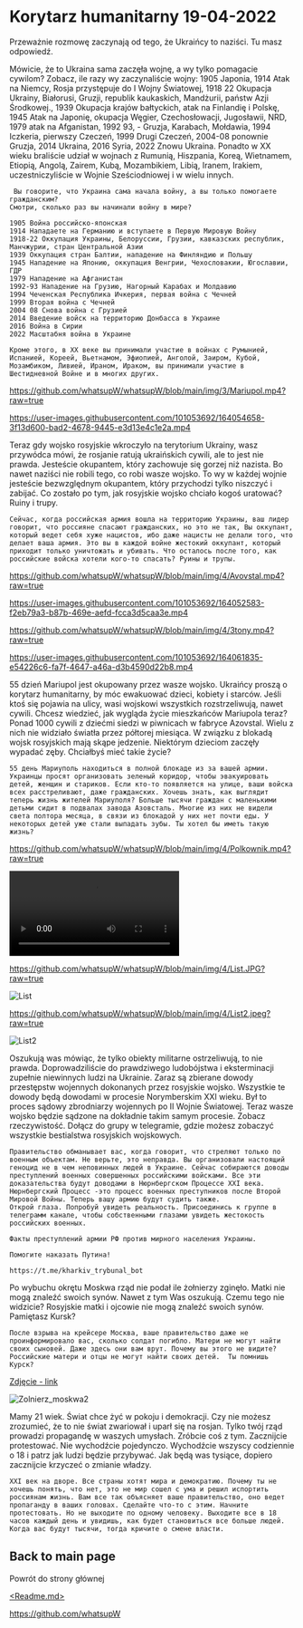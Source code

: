 # Korytarz humanitarny 19-04-2022
 
Przeważnie rozmowę zaczynają od tego, że Ukraińcy to naziści. Tu masz odpowiedź. 

Mówicie, że to Ukraina sama zaczęła wojnę, a wy tylko pomagacie cywilom? Zobacz, ile razy wy zaczynaliście wojny:
1905 Japonia,
1914 Atak na Niemcy, Rosja przystępuje do I Wojny Światowej,
1918 22 Okupacja Ukrainy, Białorusi, Gruzji, republik kaukaskich, Mandżurii, państw Azji Środkowej.,
1939 Okupacja krajów bałtyckich, atak na Finlandię i Polskę,
1945 Atak na Japonię, okupacja Węgier, Czechosłowacji, Jugosławii, NRD,
1979 atak na Afganistan,
1992 93, - Gruzja, Karabach, Mołdawia,
1994 Iczkeria, pierwszy Czeczeń,
1999 Drugi Czeczeń,
2004-08 ponownie Gruzja,
2014 Ukraina,
2016 Syria,
2022 Znowu Ukraina.
Ponadto w XX wieku braliście udział w wojnach z Rumunią, Hiszpania, Koreą, Wietnamem, Etiopią, Angolą, Zairem, Kubą, Mozambikiem, Libią, Iranem, Irakiem, uczestniczyliście w Wojnie Sześciodniowej i w wielu innych. 

```
 Вы говорите, что Украина сама начала войну, а вы только помогаете гражданским? 
Смотри, сколько раз вы начинали войну в мире?

1905 Война российско-японская
1914 Нападаете на Германию и вступаете в Первую Мировую Войну
1918-22 Оккупация Украины, Белоруссии, Грузии, кавказских республик, Манчжурии, стран Центральной Азии
1939 Оккупация стран Балтии, нападение на Финляндию и Польшу
1945 Нападение на Японию, оккупация Венгрии, Чехословакии, Югославии, ГДР
1979 Нападение на Афганистан
1992-93 Нападение на Грузию, Нагорный Карабах и Молдавию
1994 Чеченская Республика Ичкерия, первая война с Чечней
1999 Вторая война с Чечней
2004 08 Снова война с Грузией
2014 Введение войск на территорию Донбасса в Украине
2016 Война в Сирии
2022 Масштабня война в Украине
 
Кроме этого, в ХХ веке вы принимали участие в войнах с Румынией, Испанией, Кореей, Вьетнамом, Эфиопией, Анголой, Заиром, Кубой, Мозамбиком, Ливией, Ираном, Ираком, вы принимали участие в Шестидневной Войне и в многих других. 
```

https://github.com/whatsupW/whatsupW/blob/main/img/3/Mariupol.mp4?raw=true

https://user-images.githubusercontent.com/101053692/164054658-3f13d600-bad2-4678-9445-e3d13e4c1e2a.mp4

Teraz gdy wojsko rosyjskie wkroczyło na terytorium Ukrainy, wasz przywódca mówi, że rosjanie ratują ukraińskich cywili, ale to jest nie prawda. Jesteście okupantem, który zachowuje się gorzej niż nazista. Bo nawet naziści nie robili tego, co robi wasze wojsko. To wy w każdej wojnie jesteście bezwzględnym okupantem, który przychodzi tylko niszczyć i zabijać. Co zostało po tym, jak rosyjskie wojsko chciało kogoś uratować? Ruiny i trupy.

```
Сейчас, когда российская армия вошла на территорию Украины, ваш лидер говорит, что россияне спасают гражданских, но это не так, Вы оккупант, который ведет себя хуже нацистов, ибо даже нацисты не делали того, что делает ваша армия. Это вы в каждой войне жестокий оккупант, который приходит только уничтожать и убивать. Что осталось после того, как российские войска хотели кого-то спасать? Руины и трупы.
```

https://github.com/whatsupW/whatsupW/blob/main/img/4/Avovstal.mp4?raw=true

https://user-images.githubusercontent.com/101053692/164052583-f2eb79a3-b87b-469e-aefd-fcca3d5caa3e.mp4

https://github.com/whatsupW/whatsupW/blob/main/img/4/3tony.mp4?raw=true

https://user-images.githubusercontent.com/101053692/164061835-e54226c6-fa7f-4647-a46a-d3b4590d22b8.mp4

55 dzień Mariupol jest okupowany przez wasze wojsko. Ukraińcy proszą o korytarz humanitarny, by móc ewakuować dzieci, kobiety i starców. Jeśli ktoś się pojawia na ulicy, wasi wojskowi wszystkich rozstrzeliwują, nawet cywili. Chcesz wiedzieć, jak wygląda życie mieszkańców Mariupola teraz?  Ponad 1000 cywili z dziećmi siedzi w piwnicach w fabryce Azovstal. Wielu z nich nie widziało światła przez półtorej miesiąca. W związku z blokadą wojsk rosyjskich mają skąpe jedzenie. Niektórym dzieciom zaczęły wypadać zęby. Chciałbyś mieć takie życie? 

```
55 день Мариуполь находиться в полной блокаде из за вашей армии. Украинцы просят организовать зеленый коридор, чтобы эвакуировать детей, женщин и стариков. Если кто-то появляется на улице, ваши войска всех расстреливают, даже гражданских. Хочешь знать, как выглядит теперь жизнь жителей Мариуполя? Больше тысячи граждан с маленькими детьми сидит в подвалах завода Азовсталь. Многие из них не видели света полтора месяца, в связи из блокадой у них нет почти еды. У некоторых детей уже стали выпадать зубы. Ты хотел бы иметь такую жизнь?
```

https://github.com/whatsupW/whatsupW/blob/main/img/4/Polkownik.mp4?raw=true

![List](https://github.com/whatsupW/whatsupW/blob/main/img/4/Polkownik.mp4)

https://github.com/whatsupW/whatsupW/blob/main/img/4/List.JPG?raw=true

![List](https://user-images.githubusercontent.com/101053692/164062583-c9a2c045-3af3-444c-ab67-b654400e0525.JPG)


https://github.com/whatsupW/whatsupW/blob/main/img/4/List2.jpeg?raw=true

![List2](https://user-images.githubusercontent.com/101053692/164061747-3f765279-62a4-4902-bab2-c6ecc88a1b73.jpeg)


Oszukują was mówiąc, że tylko obiekty militarne ostrzeliwują, to nie prawda. Doprowadziliście do prawdziwego ludobójstwa i eksterminacji zupełnie niewinnych ludzi na Ukrainie. Zaraz są zbierane dowody przestępstw wojennych dokonanych przez rosyjskie wojsko. Wszystkie te dowody będą dowodami w procesie Norymberskim XXI wieku. Był to proces sądowy zbrodniarzy wojennych po II Wojnie Światowej. Teraz wasze wojsko będzie sądzone na dokładnie takim samym procesie. Zobacz rzeczywistość. Dołącz do grupy w telegramie, gdzie możesz zobaczyć wszystkie bestialstwa rosyjskich wojskowych.

```
Правительство обманывает вас, когда говорит, что стреляют только по военным объектам. Не верьте, это неправда. Вы организовали настоящий геноцид не в чем неповинных людей в Украине. Сейчас собираются доводы преступлений военных совершенных российскими войсками. Все эти доказательства будут доводами в Нюрнбергском Процессе ХХI века. Нюрнбергский Процесс -это процесс военных преступников после Второй Мировой Войны. Теперь вашу армию будут судить также.
Открой глаза. Попробуй увидеть реальность. Присоединись к группе в телеграмм канале, чтобы собственными глазами увидеть жестокость российских военных.

Факты преступлений армии РФ против мирного населения Украины. 

Помогите наказать Путина!

https://t.me/kharkiv_trybunal_bot
```

Po wybuchu okrętu Moskwa rząd nie podał ile żołnierzy zginęło. Matki nie mogą znaleźć swoich synów. Nawet z tym Was oszukują. Czemu tego nie widzicie? Rosyjskie matki i ojcowie nie mogą znaleźć swoich synów. Pamiętasz Kursk?

```
После взрыва на крейсере Москва, ваше правительство даже не проинформировало вас, сколько солдат погибло. Матери не могут найти своих сыновей. Даже здесь они вам врут. Почему вы этого не видите? Российские матери и отцы не могут найти своих детей.  Ты помнишь Курск?
```

[Zdjęcie - link](https://github.com/whatsupW/whatsupW/blob/main/img/4/Zolnierz_moskwa2.jpg)

![Zolnierz_moskwa2](https://user-images.githubusercontent.com/101053692/164054361-2bf4a165-b5fa-488a-a6c7-dd2d0709df8e.jpg)

Mamy 21 wiek. Świat chce żyć w pokoju i demokracji. Czy nie możesz zrozumieć, że to nie świat zwariował i uparł się na rosjan. Tylko twój rząd prowadzi propagandę w waszych umysłach. 
Zróbcie coś z tym. Zacznijcie protestować. Nie wychodźcie pojedynczo. Wychodźcie wszyscy codziennie o 18 i patrz jak ludzi będzie przybywać. Jak będą was tysiące, dopiero zacznijcie krzyczeć o zmianie władzy.

```
XXI век на дворе. Все страны хотят мира и демократию. Почему ты не хочешь понять, что нет, это не мир сошел с ума и решил испортить россиянам жизнь. Вам все так объясняет ваше правительство, оно ведет пропаганду в ваших головах. Сделайте что-то с этим. Начните протестовать. Но не выходите по одному человеку. Выходите все в 18 часов каждый день и увидишь, как будет становиться все больше людей. Когда вас будут тысячи, тогда кричите о смене власти. 
```

## Back to main page
Powrót do strony głównej

[<Readme.md>](<https://github.com/whatsupW/whatsupW/blob/main/README.md>)

https://github.com/whatsupW
